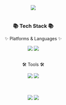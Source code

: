 <div align=center>
	<img src="https://capsule-render.vercel.app/api?type=waving&color=auto&height=200&section=header&text=ORI-Muchim&fontSize=90" />	
</div>
<div align=center>
	<br>
	<h3>📚 Tech Stack 📚</h3>
	<p>✨ Platforms & Languages ✨</p>
</div>
<div align="center">
	<img src="https://img.shields.io/badge/Python-3776AB?style=flat&logo=Conda-Forge&logoColor=white" />
	<img src="https://img.shields.io/badge/C-A8B9CC?style=flat&logo=HTML5&logoColor=white" />
	<!--img src="https://img.shields.io/badge/HTML5-E34F26?style=flat&logo=HTML5&logoColor=white" /-->
</div>
<br>
<div align=center>
	<p>🛠 Tools 🛠</p>
</div>
<div align=center>
	<img src="https://img.shields.io/badge/Visual%20Studio%20Code-007ACC?style=flat&logo=VisualStudioCode&logoColor=white" />
	<img src="https://img.shields.io/badge/Visual%20Studio-5C2D91?style=flat&logo=VisualStudioCode&logoColor=white" />
</div>
<br>
<div align=center>
	<br>
	<br>
<img src="https://github-readme-stats.vercel.app/api/top-langs/?username=ORI-Muchim&layout=compact&theme=dark">
<img src="https://github-readme-stats.vercel.app/api?username=ORI-Muchim&show_icons=true&theme=dark">
<br>
</div>
